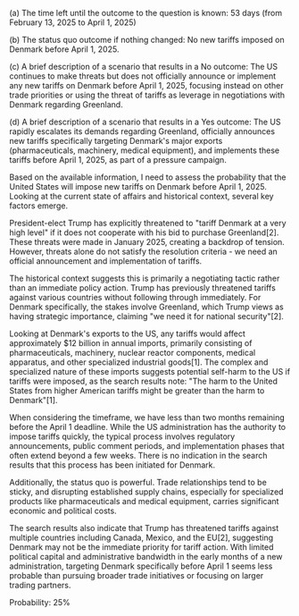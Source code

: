 (a) The time left until the outcome to the question is known: 53 days (from February 13, 2025 to April 1, 2025)

(b) The status quo outcome if nothing changed: No new tariffs imposed on Denmark before April 1, 2025.

(c) A brief description of a scenario that results in a No outcome: The US continues to make threats but does not officially announce or implement any new tariffs on Denmark before April 1, 2025, focusing instead on other trade priorities or using the threat of tariffs as leverage in negotiations with Denmark regarding Greenland.

(d) A brief description of a scenario that results in a Yes outcome: The US rapidly escalates its demands regarding Greenland, officially announces new tariffs specifically targeting Denmark's major exports (pharmaceuticals, machinery, medical equipment), and implements these tariffs before April 1, 2025, as part of a pressure campaign.

Based on the available information, I need to assess the probability that the United States will impose new tariffs on Denmark before April 1, 2025. Looking at the current state of affairs and historical context, several key factors emerge.

President-elect Trump has explicitly threatened to "tariff Denmark at a very high level" if it does not cooperate with his bid to purchase Greenland[2]. These threats were made in January 2025, creating a backdrop of tension. However, threats alone do not satisfy the resolution criteria - we need an official announcement and implementation of tariffs.

The historical context suggests this is primarily a negotiating tactic rather than an immediate policy action. Trump has previously threatened tariffs against various countries without following through immediately. For Denmark specifically, the stakes involve Greenland, which Trump views as having strategic importance, claiming "we need it for national security"[2].

Looking at Denmark's exports to the US, any tariffs would affect approximately $12 billion in annual imports, primarily consisting of pharmaceuticals, machinery, nuclear reactor components, medical apparatus, and other specialized industrial goods[1]. The complex and specialized nature of these imports suggests potential self-harm to the US if tariffs were imposed, as the search results note: "The harm to the United States from higher American tariffs might be greater than the harm to Denmark"[1].

When considering the timeframe, we have less than two months remaining before the April 1 deadline. While the US administration has the authority to impose tariffs quickly, the typical process involves regulatory announcements, public comment periods, and implementation phases that often extend beyond a few weeks. There is no indication in the search results that this process has been initiated for Denmark.

Additionally, the status quo is powerful. Trade relationships tend to be sticky, and disrupting established supply chains, especially for specialized products like pharmaceuticals and medical equipment, carries significant economic and political costs.

The search results also indicate that Trump has threatened tariffs against multiple countries including Canada, Mexico, and the EU[2], suggesting Denmark may not be the immediate priority for tariff action. With limited political capital and administrative bandwidth in the early months of a new administration, targeting Denmark specifically before April 1 seems less probable than pursuing broader trade initiatives or focusing on larger trading partners.

Probability: 25%